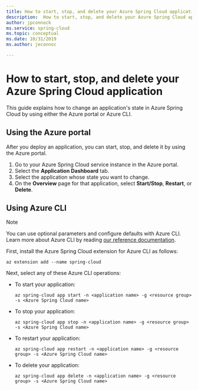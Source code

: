 ```yaml
---
title: How to start, stop, and delete your Azure Spring Cloud application | Microsoft Docs
description:  How to start, stop, and delete your Azure Spring Cloud application
author: jpconnock
ms.service: spring-cloud
ms.topic: conceptual
ms.date: 10/31/2019
ms.author: jeconnoc

---
```

# How to start, stop, and delete your Azure Spring Cloud application

This guide explains how to change an application's state in Azure Spring Cloud by using either the Azure portal or Azure CLI.

## Using the Azure portal

After you deploy an application, you can start, stop, and delete it by using the Azure portal.

1. Go to your Azure Spring Cloud service instance in the Azure portal.
1. Select the **Application Dashboard** tab.
1. Select the application whose state you want to change.
1. On the **Overview** page for that application, select **Start/Stop**, **Restart**, or **Delete**.

## Using Azure CLI

> [!NOTE]
> You can use optional parameters and configure defaults with Azure CLI. Learn more about Azure CLI by reading [our reference documentation](spring-cloud-cli-reference.md).  

First, install the Azure Spring Cloud extension for Azure CLI as follows:

```azurecli
az extension add --name spring-cloud
```

Next, select any of these Azure CLI operations:

* To start your application:

    ```azurecli
    az spring-cloud app start -n <application name> -g <resource group> -s <Azure Spring Cloud name>
    ```

* To stop your application:

    ```azurecli
    az spring-cloud app stop -n <application name> -g <resource group> -s <Azure Spring Cloud name>
    ```

* To restart your application:

    ```azurecli
    az spring-cloud app restart -n <application name> -g <resource group> -s <Azure Spring Cloud name>
    ```

* To delete your application:

    ```azurecli
    az spring-cloud app delete -n <application name> -g <resource group> -s <Azure Spring Cloud name>
    ```
